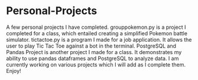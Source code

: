 # Personal-Projects
A few personal projects I have completed. 
grouppokemon.py is a project I completed for a class, which entailed creating a simplified Pokemon battle simulator. 
tictactoe.py is a program I made for a job application. It allows the user to play Tic Tac Toe against a bot in the terminal.
PostgreSQL and Pandas Project is another project I made for a class. It demonstrates my ability to use pandas dataframes and PostgreSQL to analyze data.
I am currently working on various projects which I will add as I complete them. 
Enjoy!
